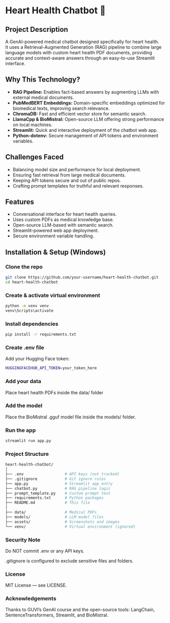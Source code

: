 # Heart Health Chatbot 💓

## Project Description
A GenAI-powered medical chatbot designed specifically for heart health.  
It uses a Retrieval-Augmented Generation (RAG) pipeline to combine large language models with custom heart health PDF documents, providing accurate and context-aware answers through an easy-to-use Streamlit interface.

## Why This Technology?
- **RAG Pipeline:** Enables fact-based answers by augmenting LLMs with external medical documents.  
- **PubMedBERT Embeddings:** Domain-specific embeddings optimized for biomedical texts, improving search relevance.  
- **ChromaDB:** Fast and efficient vector store for semantic search.  
- **LlamaCpp & BioMistral:** Open-source LLM offering strong performance on local machines.  
- **Streamlit:** Quick and interactive deployment of the chatbot web app.  
- **Python-dotenv:** Secure management of API tokens and environment variables.

## Challenges Faced
- Balancing model size and performance for local deployment.  
- Ensuring fast retrieval from large medical documents.  
- Keeping API tokens secure and out of public repos.  
- Crafting prompt templates for truthful and relevant responses.

## Features
- Conversational interface for heart health queries.  
- Uses custom PDFs as medical knowledge base.  
- Open-source LLM-based with semantic search.  
- Streamlit-powered web app deployment.  
- Secure environment variable handling.

## Installation & Setup (Windows)

### Clone the repo
```bash
git clone https://github.com/your-username/heart-health-chatbot.git
cd heart-health-chatbot
```
### Create & activate virtual environment
```bash
python -m venv venv
venv\Scripts\activate
```
### Install dependencies
```bash
pip install -r requirements.txt
```
### Create .env file
Add your Hugging Face token:
```bash
HUGGINGFACEHUB_API_TOKEN=your_token_here
```
### Add your data
Place heart health PDFs inside the data/ folder
### Add the model
Place the BioMistral .gguf model file inside the models/ folder.
### Run the app
```bash
streamlit run app.py
```
### Project Structure
```bash
heart-health-chatbot/
│
├── .env                  # API keys (not tracked)
├── .gitignore            # Git ignore rules
├── app.py                # Streamlit app entry
├── chatbot.py            # RAG pipeline logic
├── prompt_template.py    # Custom prompt text
├── requirements.txt      # Python packages
├── README.md             # This file
│
├── data/                 # Medical PDFs
├── models/               # LLM model files
├── assets/               # Screenshots and images
└── venv/                 # Virtual environment (ignored)

```
### Security Note
Do NOT commit .env or any API keys.

.gitignore is configured to exclude sensitive files and folders.
### License
MIT License — see LICENSE.
### Acknowledgements
Thanks to GUVI’s GenAI course and the open-source tools: LangChain, SentenceTransformers, Streamlit, and BioMistral.
